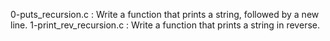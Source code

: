 0-puts_recursion.c : Write a function that prints a string, followed by a new line.
1-print_rev_recursion.c : Write a function that prints a string in reverse.
